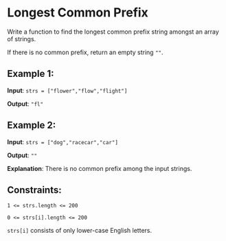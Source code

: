 # Longest Common Prefix

Write a function to find the longest common prefix string amongst an array of strings.

If there is no common prefix, return an empty string `""`.

## Example 1:

**Input**: `strs = ["flower","flow","flight"]`

**Output**: `"fl"`

## Example 2:

**Input**: `strs = ["dog","racecar","car"]`

**Output**: `""`

**Explanation**: There is no common prefix among the input strings. 

## Constraints:

`1 <= strs.length <= 200`

`0 <= strs[i].length <= 200`

`strs[i]` consists of only lower-case English letters.